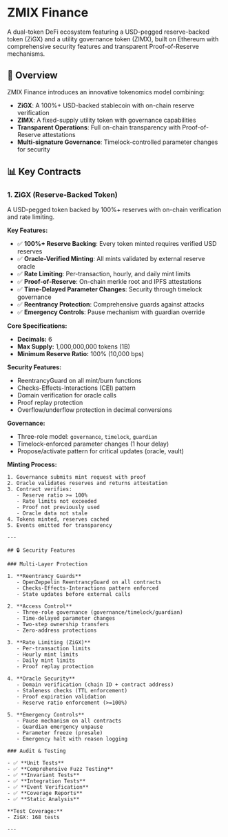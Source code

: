 # ZMIX Finance

A dual-token DeFi ecosystem featuring a USD-pegged reserve-backed token (ZiGX) and a utility governance token (ZIMX), built on Ethereum with comprehensive security features and transparent Proof-of-Reserve mechanisms.

## 🎯 Overview

ZMIX Finance introduces an innovative tokenomics model combining:
- **ZiGX**: A 100%+ USD-backed stablecoin with on-chain reserve verification
- **ZIMX**: A fixed-supply utility token with governance capabilities
- **Transparent Operations**: Full on-chain transparency with Proof-of-Reserve attestations
- **Multi-signature Governance**: Timelock-controlled parameter changes for security

## 📊 Key Contracts

### 1. ZiGX (Reserve-Backed Token)

A USD-pegged token backed by 100%+ reserves with on-chain verification and rate limiting.

**Key Features:**
- ✅ **100%+ Reserve Backing**: Every token minted requires verified USD reserves
- ✅ **Oracle-Verified Minting**: All mints validated by external reserve oracle
- ✅ **Rate Limiting**: Per-transaction, hourly, and daily mint limits
- ✅ **Proof-of-Reserve**: On-chain merkle root and IPFS attestations
- ✅ **Time-Delayed Parameter Changes**: Security through timelock governance
- ✅ **Reentrancy Protection**: Comprehensive guards against attacks
- ✅ **Emergency Controls**: Pause mechanism with guardian override

**Core Specifications:**
- **Decimals:** 6
- **Max Supply:** 1,000,000,000 tokens (1B)
- **Minimum Reserve Ratio:** 100% (10,000 bps)

**Security Features:**
- ReentrancyGuard on all mint/burn functions
- Checks-Effects-Interactions (CEI) pattern
- Domain verification for oracle calls
- Proof replay protection
- Overflow/underflow protection in decimal conversions

**Governance:**
- Three-role model: `governance`, `timelock`, `guardian`
- Timelock-enforced parameter changes (1 hour delay)
- Propose/activate pattern for critical updates (oracle, vault)

**Minting Process:**
```
1. Governance submits mint request with proof
2. Oracle validates reserves and returns attestation
3. Contract verifies:
   - Reserve ratio >= 100%
   - Rate limits not exceeded
   - Proof not previously used
   - Oracle data not stale
4. Tokens minted, reserves cached
5. Events emitted for transparency

---

## 🔒 Security Features

### Multi-Layer Protection

1. **Reentrancy Guards**
   - OpenZeppelin ReentrancyGuard on all contracts
   - Checks-Effects-Interactions pattern enforced
   - State updates before external calls

2. **Access Control**
   - Three-role governance (governance/timelock/guardian)
   - Time-delayed parameter changes
   - Two-step ownership transfers
   - Zero-address protections

3. **Rate Limiting (ZiGX)**
   - Per-transaction limits
   - Hourly mint limits
   - Daily mint limits
   - Proof replay protection

4. **Oracle Security**
   - Domain verification (chain ID + contract address)
   - Staleness checks (TTL enforcement)
   - Proof expiration validation
   - Reserve ratio enforcement (>=100%)

5. **Emergency Controls**
   - Pause mechanism on all contracts
   - Guardian emergency unpause
   - Parameter freeze (presale)
   - Emergency halt with reason logging

### Audit & Testing

- ✅ **Unit Tests** 
- ✅ **Comprehensive Fuzz Testing** 
- ✅ **Invariant Tests**
- ✅ **Integration Tests** 
- ✅ **Event Verification** 
- ✅ **Coverage Reports**
- ✅ **Static Analysis** 

**Test Coverage:**
- ZiGX: 168 tests

---
